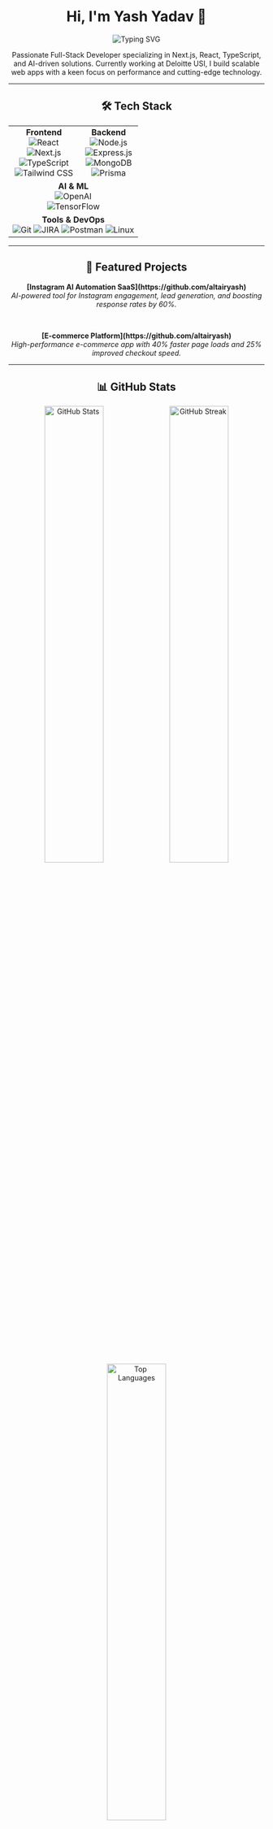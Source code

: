 <!-- Header -->
<h1 align="center">Hi, I'm Yash Yadav 👋</h1>
<p align="center">
  <img src="https://readme-typing-svg.herokuapp.com?font=Fira+Code&weight=600&size=22&pause=1000&center=true&vCenter=true&width=450&height=45&lines=Full-Stack+Developer;AI+Enthusiast;Performance+Optimizer;Always+Learning!" alt="Typing SVG" />
</p>

<!-- About Me -->
<p align="center">
  Passionate Full-Stack Developer specializing in Next.js, React, TypeScript, and AI-driven solutions. Currently working at Deloitte USI, I build scalable web apps with a keen focus on performance and cutting-edge technology.
</p>

---

<!-- Tech Stack -->
<h2 align="center">🛠 Tech Stack</h2>

<table align="center">
  <tr>
    <td align="center">
      <strong>Frontend</strong><br />
      <img src="https://img.shields.io/badge/React-20232A?style=for-the-badge&logo=react&logoColor=61DAFB" alt="React" /><br />
      <img src="https://img.shields.io/badge/Next.js-000000?style=for-the-badge&logo=nextdotjs&logoColor=white" alt="Next.js" /><br />
      <img src="https://img.shields.io/badge/TypeScript-3178C6?style=for-the-badge&logo=typescript&logoColor=white" alt="TypeScript" /><br />
      <img src="https://img.shields.io/badge/TailwindCSS-06B6D4?style=for-the-badge&logo=tailwindcss&logoColor=white" alt="Tailwind CSS" />
    </td>
    <td align="center">
      <strong>Backend</strong><br />
      <img src="https://img.shields.io/badge/Node.js-339933?style=for-the-badge&logo=nodedotjs&logoColor=white" alt="Node.js" /><br />
      <img src="https://img.shields.io/badge/Express.js-000000?style=for-the-badge&logo=express&logoColor=white" alt="Express.js" /><br />
      <img src="https://img.shields.io/badge/MongoDB-4EA94B?style=for-the-badge&logo=mongodb&logoColor=white" alt="MongoDB" /><br />
      <img src="https://img.shields.io/badge/Prisma-2D3748?style=for-the-badge&logo=prisma&logoColor=white" alt="Prisma" />
    </td>
  </tr>
  <tr>
    <td align="center" colspan="2">
      <strong>AI & ML</strong><br />
      <img src="https://img.shields.io/badge/OpenAI-412991?style=for-the-badge&logo=openai&logoColor=white" alt="OpenAI" /><br />
      <img src="https://img.shields.io/badge/TensorFlow-FF6F00?style=for-the-badge&logo=tensorflow&logoColor=white" alt="TensorFlow" />
    </td>
  </tr>
  <tr>
    <td align="center" colspan="2">
      <strong>Tools & DevOps</strong><br />
      <img src="https://img.shields.io/badge/Git-F05032?style=for-the-badge&logo=git&logoColor=white" alt="Git" />
      <img src="https://img.shields.io/badge/JIRA-0052CC?style=for-the-badge&logo=jira&logoColor=white" alt="JIRA" />
      <img src="https://img.shields.io/badge/Postman-FF6C37?style=for-the-badge&logo=postman&logoColor=white" alt="Postman" />
      <img src="https://img.shields.io/badge/Linux-FCC624?style=for-the-badge&logo=linux&logoColor=black" alt="Linux" />
    </td>
  </tr>
</table>

---

<!-- Projects -->
<h2 align="center">📌 Featured Projects</h2>

<p align="center">
  <strong>[Instagram AI Automation SaaS](https://github.com/altairyash)</strong><br />
  <em>AI-powered tool for Instagram engagement, lead generation, and boosting response rates by 60%.</em>
</p>
<br />
<p align="center">
  <strong>[E-commerce Platform](https://github.com/altairyash)</strong><br />
  <em>High-performance e-commerce app with 40% faster page loads and 25% improved checkout speed.</em>
</p>

---

<!-- GitHub Stats -->
<h2 align="center">📊 GitHub Stats</h2>

<p align="center">
  <img width="48%" src="https://github-readme-stats.vercel.app/api?username=altairyash&show_icons=true&theme=radical" alt="GitHub Stats" />
  <img width="48%" src="https://github-readme-streak-stats.herokuapp.com/?user=altairyash&theme=radical" alt="GitHub Streak" />
</p>

<p align="center">
  <img width="48%" src="https://github-readme-stats.vercel.app/api/top-langs/?username=altairyash&layout=compact&theme=radical" alt="Top Languages" />
</p>

---

<!-- Contribution Graph -->
<h2 align="center">🟩 GitHub Contributions</h2>
<p align="center">
  <img src="https://github.com/altairyash/altairyash/blob/output/github-contribution-grid-snake.svg" alt="GitHub Contribution Graph Snake" />
</p>

---

<!-- Social Links -->
<h2 align="center">📫 Connect With Me</h2>

<p align="center">
  <a href="https://linkedin.com/in/yash-yadav14">
    <img src="https://img.shields.io/badge/LinkedIn-0A66C2?style=for-the-badge&logo=linkedin&logoColor=white" alt="LinkedIn" />
  </a>
  <a href="https://github.com/altairyash">
    <img src="https://img.shields.io/badge/GitHub-181717?style=for-the-badge&logo=github&logoColor=white" alt="GitHub" />
  </a>
  <a href="mailto:yash140498@gmail.com">
    <img src="https://img.shields.io/badge/Email-D14836?style=for-the-badge&logo=gmail&logoColor=white" alt="Email" />
  </a>
</p>

---

<p align="center">
  <em>"Code, Create, Innovate." 🚀</em>
</p>
